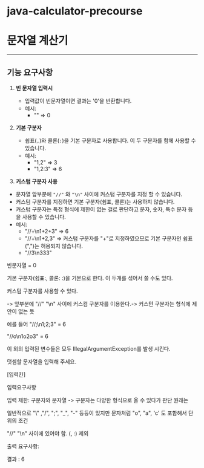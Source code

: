 # java-calculator-precourse



# 문자열 계산기

---



## 기능 요구사항



1. **빈 문자열 입력시**
   - 입력값이 빈문자열이면 결과는 '0'을 반환합니다.
   - 예시: 
     - "" => 0



2. **기본 구분자**
   - 쉽표(`,`)와 콜론(`:`)을 기본 구분자로 사용합니다. 이 두 구분자를 함께 사용할 수 있습니다.
   - 예시:
     - "1,2" => 3
     - "1,2:3" => 6



3.  **커스텀 구분자 사용**
   - 문자열 앞부분에 `"//"` 와 `"\n"` 사이에 커스텀 구분자를 지정 할 수 있습니다.
   - 커스텀 구분자를 지정하면 기본 구분자(쉼표, 콜론)는 사용하지 않습니다.
   - 커스텀 구분자는 특정 형식에 제한이 없는 걸로 판단하고 문자, 숫자, 특수 문자 등을 사용할 수 있습니다.
   - 예시:
     - "//+\n1+2+3" => 6
     - "//+\n1+2,3" =>  커스텀 구분자를 "+"로 지정하였으므로 기본 구분자인 쉼표(",")는 허용되지 않습니다.
     - "//3\n333" 





빈문자열 = 0

기본 구분자(쉼표:, 콜론: :)을 기본으로 한다. 이 두개를 섞어서 쓸 수도 있다.



커스텀 구분자를 사용할 수 있다.

-> 앞부분에 "//"  "\n" 사이에 커스컴 구분자를 이용한다.-> 커스턴 구분자는 형식에 제안이 없는 듯

예를 들어 "//;\n1;2;3" = 6

"//o\n1o2o3" = 6





이 외의 입력된 변수들은 모두 IllegalArgumentException를 발생 시킨다.



덧셈할 문자열을 입력해 주세요.

[입력칸]



입력요구사항

입력 제한: 구분자와 문자열 -> 구분자는 다양한 형식으로 올 수 있다가 판단 원래는

일반적으로 "\\"  ,"/", ";", "_", "-" 등등이 있지만 문자처럼 "o", "a", 'c' 도 포함해서 단 위의 조건

"//" "\n"  사이에 있어야 함. (, :) 제외



출력 요구사항:

결과 : 6





